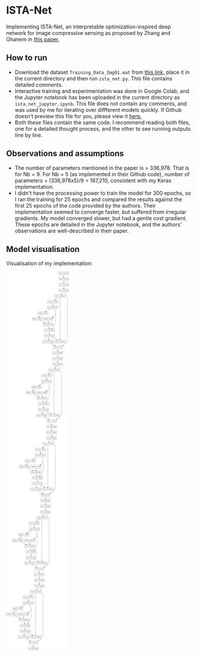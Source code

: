 # ISTA-Net
Implementing ISTA-Net, an interpretable optimization-inspired deep network for image compressive sensing as proposed by Zhang and Ghanem in [this paper.](Zhang_ISTA-Net_Interpretable_Optimization-Inspired_CVPR_2018_paper.pdf)

## How to run
- Download the dataset `Training_Data_Img91.mat` from [this link,](https://drive.google.com/open?id=1RBYOg6F2dxGWoCrBvQyf93hXI-OEfzHs) place it in the current directory and then run `ista_net.py`. This file contains detailed comments.
- Interactive training and experimentation was done in Google Colab, and the Jupyter notebook has been uploaded in the current directory as `ista_net_jupyter.ipynb`. This file does not contain any comments, and was used by me for iterating over diffferent models quickly. If Github doesn't preview this file for you, please view it [here.](https://nbviewer.jupyter.org/github/hansinahuja/ISTA-Net/blob/master/ista_net_jupyter.ipynb)
- Both these files contain the same code. I recommend reading both files, one for a detailed thought process, and the other to see running outputs line by line.

## Observations and assumptions
- The number of parameters mentioned in the paper is = 336,978. That is for Nb = 9. For Nb = 5 (as implemented in their Github code), number of parameters = (336,978x5)/9 = 187,210, consistent with my Keras implementation. 
- I didn't have the processing power to train the model for 300 epochs, so I ran the training for 25 epochs and compared the results against the first 25 epochs of the code provided by the authors. Their implementation seemed to converge faster, but suffered from irregular gradients. My model converged slower, but had a gentle cost gradient. These epochs are detailed in the Jupyter notebook, and the authors' observations are well-described in their paper.

## Model visualisation

Visualisation of my implementation:

![ISTA-Net model](model.png)
